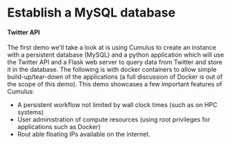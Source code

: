 # Establish a MySQL database 

#### Twitter API

The first demo we'll take a look at is using Cumulus to create an instance with a persistent database (MySQL) and a python application which will use the Twitter API and a Flask web server to query data from Twitter and store it in the database. The following is with docker containers to allow simple build-up/tear-down of the applications (a full discussion of Docker is out of the scope of this demo). This demo showcases a few important features of Cumulus:
- A persistent workflow not limited by wall clock times (such as on HPC systems)
- User administration of compute resources (using root privileges for applications such as Docker) 
- Rout able floating IPs available on the internet.
